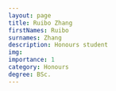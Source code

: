 ```yaml
---
layout: page
title: Ruibo Zhang
firstNames: Ruibo
surnames: Zhang
description: Honours student
img:
importance: 1
category: Honours
degree: BSc.
---
```


<div class="row">
    <div class="col-sm mt-3 mt-md-0">
        <p style="text-align: justify"></p>
    </div>
    <div class="col-sm mt-3 mt-md-0"></div>
</div>